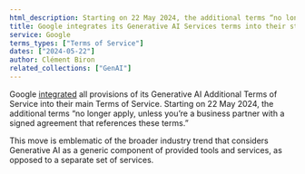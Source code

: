 ```yaml
---
html_description: Starting on 22 May 2024, the additional terms “no longer apply, unless you’re a business partner with a signed agreement that references these terms.”
title: Google integrates its Generative AI Services terms into their standard terms
service: Google
terms_types: ["Terms of Service"]
dates: ["2024-05-22"]
author: Clément Biron
related_collections: ["GenAI"]
---
```


Google [integrated](https://github.com/OpenTermsArchive/GenAI-versions/commit/5dc544475a9dd326f2ce7f107a89cb94c5f14cb6) all provisions of its Generative AI Additional Terms of Service into their main Terms of Service. Starting on 22 May 2024, the additional terms “no longer apply, unless you’re a business partner with a signed agreement that references these terms.”

This move is emblematic of the broader industry trend that considers Generative AI as a generic component of provided tools and services, as opposed to a separate set of services.
